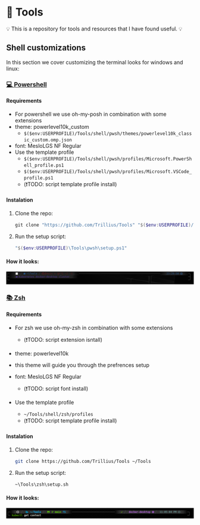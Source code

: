 

# 🔧 Tools
💡 This is a repository for tools and resources that I have found useful. 💡

## Shell customizations

In this section we cover customizing the terminal looks for windows and linux:
### [💻 Powershell]()

#### Requirements
- For powershell we use oh-my-posh in combination with some extensions
- theme: powerlevel10k_custom
  - `$($env:USERPROFILE)/Tools/shell/pwsh/themes/powerlevel10k_classic_custom.omp.json`
- font: MesloLGS NF Regular
- Use the template profile
  - ```$($env:USERPROFILE)/Tools/shell/pwsh/profiles/Microsoft.PowerShell_profile.ps1```
  - ```$($env:USERPROFILE)/Tools/shell/pwsh/profiles/Microsoft.VSCode_profile.ps1```
  - (❗TODO: script template profile install)

#### Instalation
1. Clone the repo:
   ```powershell
   git clone "https://github.com/Trillius/Tools" "$($env:USERPROFILE)/Tools
   ```
   
2. Run the setup script:
   ```powershell
   "$($env:USERPROFILE)\Tools\pwsh\setup.ps1"
   ```

#### How it looks:
![Powershell with oh-my-posh](docs\pwsh.png "PWSH")

### [📚 Zsh]()

#### Requirements
 - For zsh we use oh-my-zsh in combination with some extensions
   - (❗TODO: script extension isntall)
 - theme: powerlevel10k
 - this theme will guide you through the prefrences setup
 - font: MesloLGS NF Regular
   - (❗TODO: script font install)
 - Use the template profile 
 
   - ```~/Tools/shell/zsh/profiles```
   - (❗TODO: script template profile install)

#### Instalation
1. Clone the repo:
   ```bash
   git clone https://github.com/Trillius/Tools ~/Tools
   ```
   
2. Run the setup script:
   ```bash
   ~\Tools\zsh\setup.sh
   ```

#### How it looks:
![zsh with oh-my-zsh](docs\zsh.png "ZSH")





